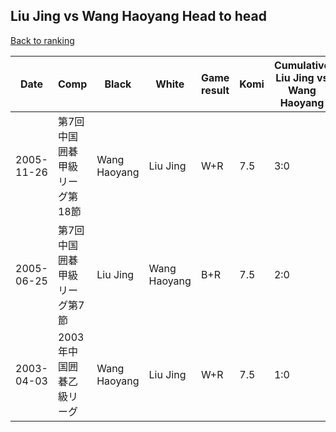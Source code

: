 ## Liu Jing vs Wang Haoyang Head to head

[Back to ranking](../../index.md)




| **Date** | **Comp** | **Black** | **White** | **Game result** | **Komi** | **Cumulative Liu Jing vs Wang Haoyang** | **Liu Jing streak** | **Wang Haoyang streak** | 
| --- | --- | --- | --- | --- | --- | --- | --- | --- |
| 2005-11-26 | 第7回中国囲碁甲級リーグ第18節 | Wang Haoyang | Liu Jing | W+R | 7.5 | 3:0 | 3 | 0 | 
| 2005-06-25 | 第7回中国囲碁甲級リーグ第7節 | Liu Jing | Wang Haoyang | B+R | 7.5 | 2:0 | 2 | 0 | 
| 2003-04-03 | 2003年中国囲碁乙級リーグ | Wang Haoyang | Liu Jing | W+R | 7.5 | 1:0 | 1 | 0 |




